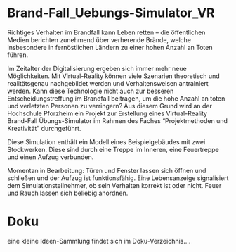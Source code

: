 # Brand-Fall_Uebungs-Simulator_VR
Richtiges Verhalten im Brandfall kann Leben retten – die öffentlichen Medien berichten zunehmend über verherende Brände, welche insbesondere in fernöstlichen Ländern zu einer hohen Anzahl an Toten führen.

Im Zeitalter der Digitalisierung ergeben sich immer mehr neue Möglichkeiten. Mit Virtual-Reality können viele Szenarien theoretisch und realitätsgenau nachgebildet werden und Verhaltensweisen antrainiert werden. Kann diese Technologie nicht auch zur besseren Entscheidungstreffung im Brandfall beitragen, um die hohe Anzahl an toten und verletzten Personen zu verringern? Aus diesem Grund wird an der Hochschule Pforzheim ein Projekt zur Erstellung eines Virtual-Reality Brand-Fall Übungs-Simulator im Rahmen des Faches “Projektmethoden und Kreativität” durchgeführt.


Diese Simulation enthält ein Modell eines Beispielgebäudes mit zwei Stockwerken. Diese sind durch eine Treppe im Inneren, eine Feuertreppe und einen Aufzug verbunden.

Momentan in Bearbeitung:
Türen und Fenster lassen sich öffnen und schließen und der Aufzug ist funktionsfähig.
Eine Lebensanzeige signalisiert dem Simulationsteilnehmer, ob sein Verhalten korrekt ist oder nicht.
Feuer und Rauch lassen sich beliebig anordnen.

# Doku
eine kleine Ideen-Sammlung findet sich im Doku-Verzeichnis....
